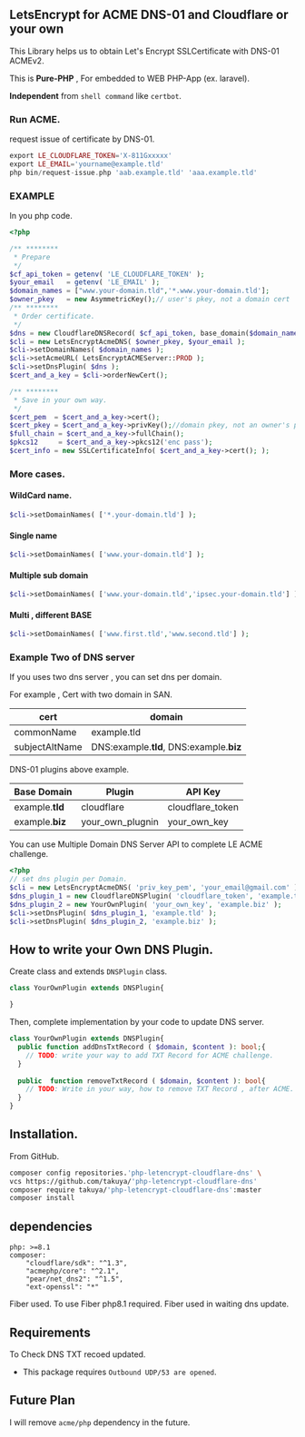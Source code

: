 ## LetsEncrypt for ACME DNS-01 and Cloudflare or your own

This Library helps us to obtain Let's Encrypt SSLCertificate with DNS-01 ACMEv2.

This is **Pure-PHP** , For embedded to WEB PHP-App (ex. laravel). 

**Independent** from `shell command` like `certbot`.   

### Run ACME. 
request issue of certificate by DNS-01.
```php
export LE_CLOUDFLARE_TOKEN='X-811Gxxxxx'
export LE_EMAIL='yourname@example.tld'
php bin/request-issue.php 'aab.example.tld' 'aaa.example.tld'
```

### EXAMPLE
In you php code.
```php
<?php

/** ********
 * Prepare
 */ 
$cf_api_token = getenv( 'LE_CLOUDFLARE_TOKEN' );
$your_email   = getenv( 'LE_EMAIL' );
$domain_names = ["www.your-domain.tld",'*.www.your-domain.tld'];
$owner_pkey   = new AsymmetricKey();// user's pkey, not a domain cert  pkey.
/** ********
 * Order certificate.
 */
$dns = new CloudflareDNSRecord( $cf_api_token, base_domain($domain_names[0]) );
$cli = new LetsEncryptAcmeDNS( $owner_pkey, $your_email );
$cli->setDomainNames( $domain_names );
$cli->setAcmeURL( LetsEncryptACMEServer::PROD );
$cli->setDnsPlugin( $dns );
$cert_and_a_key = $cli->orderNewCert();

/** ********
 * Save in your own way.
 */
$cert_pem  = $cert_and_a_key->cert();
$cert_pkey = $cert_and_a_key->privKey();//domain pkey, not an owner's pkey. 
$full_chain = $cert_and_a_key->fullChain();
$pkcs12     = $cert_and_a_key->pkcs12('enc pass');
$cert_info = new SSLCertificateInfo( $cert_and_a_key->cert(); );
```
### More cases.


#### WildCard name. 
```php
$cli->setDomainNames( ['*.your-domain.tld'] );
```
#### Single name
```php
$cli->setDomainNames( ['www.your-domain.tld'] );
```

#### Multiple sub domain
```php
$cli->setDomainNames( ['www.your-domain.tld','ipsec.your-domain.tld'] );
```

#### Multi , different BASE 
```php
$cli->setDomainNames( ['www.first.tld','www.second.tld'] );
```


### Example Two of DNS server 
If you uses two dns server , you can set dns per domain.

For example , Cert with two domain in SAN.

| cert | domain                                   |
|---|------------------------------------------|
|commonName| example.tld                              | 
|subjectAltName| DNS:example.**tld**, DNS:example.**biz** |

DNS-01 plugins above example.

| Base Domain     | Plugin           |API Key |
|-----------------|------------------|---|
| example.**tld** | cloudflare       | cloudflare_token |
| example.**biz** | your_own_plugnin | your_own_key |

You can use Multiple Domain DNS Server API to complete LE ACME challenge.

```php
<?php
// set dns plugin per Domain.
$cli = new LetsEncryptAcmeDNS( 'priv_key_pem', 'your_email@gmail.com' );
$dns_plugin_1 = new CloudflareDNSPlugin( 'cloudflare_token', 'example.tld' );
$dns_plugin_2 = new YourOwnPlugin( 'your_own_key', 'example.biz' );
$cli->setDnsPlugin( $dns_plugin_1, 'example.tld' );
$cli->setDnsPlugin( $dns_plugin_2, 'example.biz' );
```
## How to write your Own DNS Plugin. 
Create class and extends `DNSPlugin` class.
```php
class YourOwnPlugin extends DNSPlugin{

}
```
Then, complete implementation by your code to update DNS server.
```php
class YourOwnPlugin extends DNSPlugin{
  public function addDnsTxtRecord ( $domain, $content ): bool;{
    // TODO: write your way to add TXT Record for ACME challenge.
  }
  
  public  function removeTxtRecord ( $domain, $content ): bool{
    // TODO: Write in your way, how to remove TXT Record , after ACME.
  }
}

```


## Installation.

From GitHub.
```bash
composer config repositories.'php-letencrypt-cloudflare-dns' \
vcs https://github.com/takuya/'php-letencrypt-cloudflare-dns'  
composer require takuya/'php-letencrypt-cloudflare-dns':master
composer install
```



## dependencies
```
php: >=8.1
composer:
    "cloudflare/sdk": "^1.3",
    "acmephp/core": "^2.1",
    "pear/net_dns2": "^1.5",
    "ext-openssl": "*"
```
Fiber used. To use Fiber php8.1 required. Fiber used in waiting dns update.
## Requirements
To Check DNS TXT recoed updated.
- This package requires `Outbound UDP/53 are opened`.

## Future Plan

I will remove `acme/php` dependency in the future.






